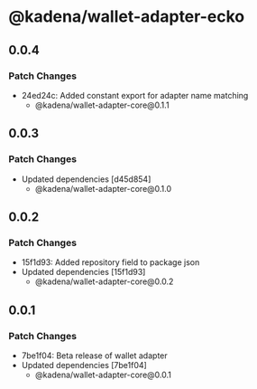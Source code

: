 # @kadena/wallet-adapter-ecko

## 0.0.4

### Patch Changes

- 24ed24c: Added constant export for adapter name matching
  - @kadena/wallet-adapter-core\@0.1.1

## 0.0.3

### Patch Changes

- Updated dependencies \[d45d854]
  - @kadena/wallet-adapter-core\@0.1.0

## 0.0.2

### Patch Changes

- 15f1d93: Added repository field to package json
- Updated dependencies \[15f1d93]
  - @kadena/wallet-adapter-core\@0.0.2

## 0.0.1

### Patch Changes

- 7be1f04: Beta release of wallet adapter
- Updated dependencies \[7be1f04]
  - @kadena/wallet-adapter-core\@0.0.1
